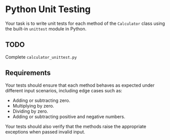 # Python Unit Testing

Your task is to write unit tests for each method of the `Calculator` class using the built-in `unittest` module in Python.

## TODO

Complete `calculator_unittest.py`

## Requirements

Your tests should ensure that each method behaves as expected under different input scenarios, including edge cases such as:

- Adding or subtracting zero.
- Multiplying by zero.
- Dividing by zero.
- Adding or subtracting positive and negative numbers.

Your tests should also verify that the methods raise the appropriate exceptions when passed invalid input.
